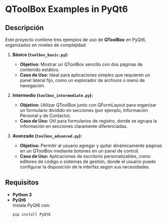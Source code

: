 # QToolBox Examples in PyQt6

## Descripción

Este proyecto contiene tres ejemplos de uso de **QToolBox** en PyQt6, organizados en niveles de complejidad:

1. **Básico (`toolbox_basic.py`):**
   - **Objetivo:** Mostrar un QToolBox sencillo con dos páginas de contenido estático.
   - **Caso de Uso:** Ideal para aplicaciones simples que requieren un panel lateral fijo, como un explorador de archivos o menú de navegación.

2. **Intermedio (`toolbox_intermediate.py`):**
   - **Objetivo:** Utilizar QToolBox junto con QFormLayout para organizar un formulario dividido en secciones (por ejemplo, Información Personal y de Contacto).
   - **Caso de Uso:** Útil para formularios de registro, donde se agrupa la información en secciones claramente diferenciadas.

3. **Avanzado (`toolbox_advanced.py`):**
   - **Objetivo:** Permitir al usuario agregar y quitar dinámicamente páginas en un QToolBox mediante botones en un panel de control.
   - **Caso de Uso:** Aplicaciones de escritorio personalizables, como editores de código o sistemas de gestión, donde el usuario puede configurar la disposición de la interfaz según sus necesidades.

## Requisitos

- **Python 3**
- **PyQt6**  
  Instala PyQt6 con:
  ```bash
  pip install PyQt6

